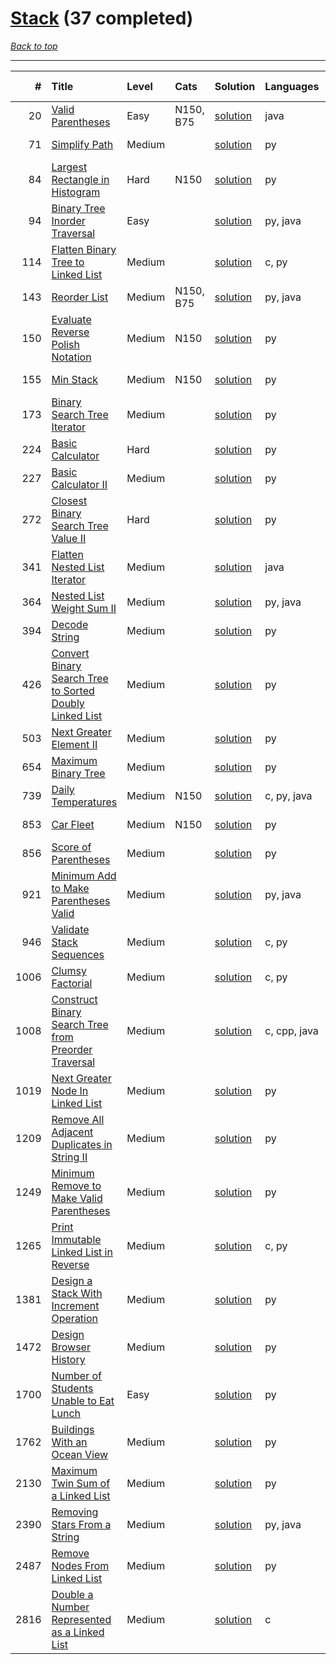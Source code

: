 # [Stack](<https://leetcode.com/tag/Stack/>) (37 completed)

*[Back to top](<../../README.md>)*

------

|    # | Title                                                                                                                                              | Level   | Cats      | Solution                                                                          | Languages    | Date Complete   |
|-----:|:---------------------------------------------------------------------------------------------------------------------------------------------------|:--------|:----------|:----------------------------------------------------------------------------------|:-------------|:----------------|
|   20 | [Valid Parentheses](<https://leetcode.com/problems/valid-parentheses>)                                                                             | Easy    | N150, B75 | [solution](<../_20. Valid Parentheses.md>)                                        | java         | May 22, 2024    |
|   71 | [Simplify Path](<https://leetcode.com/problems/simplify-path>)                                                                                     | Medium  |           | [solution](<../_71. Simplify Path.md>)                                            | py           | Jun 10, 2024    |
|   84 | [Largest Rectangle in Histogram](<https://leetcode.com/problems/largest-rectangle-in-histogram>)                                                   | Hard    | N150      | [solution](<../_84. Largest Rectangle in Histogram.md>)                           | py           | Jun 10, 2024    |
|   94 | [Binary Tree Inorder Traversal](<https://leetcode.com/problems/binary-tree-inorder-traversal>)                                                     | Easy    |           | [solution](<../_94. Binary Tree Inorder Traversal.md>)                            | py, java     | Jun 28, 2024    |
|  114 | [Flatten Binary Tree to Linked List](<https://leetcode.com/problems/flatten-binary-tree-to-linked-list>)                                           | Medium  |           | [solution](<../_114. Flatten Binary Tree to Linked List.md>)                      | c, py        | Jun 10, 2024    |
|  143 | [Reorder List](<https://leetcode.com/problems/reorder-list>)                                                                                       | Medium  | N150, B75 | [solution](<../_143. Reorder List.md>)                                            | py, java     | Jun 10, 2024    |
|  150 | [Evaluate Reverse Polish Notation](<https://leetcode.com/problems/evaluate-reverse-polish-notation>)                                               | Medium  | N150      | [solution](<../_150. Evaluate Reverse Polish Notation.md>)                        | py           | Jun 10, 2024    |
|  155 | [Min Stack](<https://leetcode.com/problems/min-stack>)                                                                                             | Medium  | N150      | [solution](<../_155. Min Stack.md>)                                               | py           | Jun 13, 2024    |
|  173 | [Binary Search Tree Iterator](<https://leetcode.com/problems/binary-search-tree-iterator>)                                                         | Medium  |           | [solution](<../_173. Binary Search Tree Iterator.md>)                             | py           | Jun 26, 2024    |
|  224 | [Basic Calculator](<https://leetcode.com/problems/basic-calculator>)                                                                               | Hard    |           | [solution](<../_224. Basic Calculator.md>)                                        | py           | Jun 10, 2024    |
|  227 | [Basic Calculator II](<https://leetcode.com/problems/basic-calculator-ii>)                                                                         | Medium  |           | [solution](<../_227. Basic Calculator II.md>)                                     | py           | Jun 10, 2024    |
|  272 | [Closest Binary Search Tree Value II](<https://leetcode.com/problems/closest-binary-search-tree-value-ii>)                                         | Hard    |           | [solution](<../_272. Closest Binary Search Tree Value II.md>)                     | py           | Jun 30, 2024    |
|  341 | [Flatten Nested List Iterator](<https://leetcode.com/problems/flatten-nested-list-iterator>)                                                       | Medium  |           | [solution](<../_341. Flatten Nested List Iterator.md>)                            | java         | Jul 02, 2024    |
|  364 | [Nested List Weight Sum II](<https://leetcode.com/problems/nested-list-weight-sum-ii>)                                                             | Medium  |           | [solution](<../_364. Nested List Weight Sum II.md>)                               | py, java     | Jul 02, 2024    |
|  394 | [Decode String](<https://leetcode.com/problems/decode-string>)                                                                                     | Medium  |           | [solution](<../_394. Decode String.md>)                                           | py           | Jun 14, 2024    |
|  426 | [Convert Binary Search Tree to Sorted Doubly Linked List](<https://leetcode.com/problems/convert-binary-search-tree-to-sorted-doubly-linked-list>) | Medium  |           | [solution](<../_426. Convert Binary Search Tree to Sorted Doubly Linked List.md>) | py           | Jun 11, 2024    |
|  503 | [Next Greater Element II](<https://leetcode.com/problems/next-greater-element-ii>)                                                                 | Medium  |           | [solution](<../_503. Next Greater Element II.md>)                                 | py           | Jul 05, 2024    |
|  654 | [Maximum Binary Tree](<https://leetcode.com/problems/maximum-binary-tree>)                                                                         | Medium  |           | [solution](<../_654. Maximum Binary Tree.md>)                                     | py           | Jun 11, 2024    |
|  739 | [Daily Temperatures](<https://leetcode.com/problems/daily-temperatures>)                                                                           | Medium  | N150      | [solution](<../_739. Daily Temperatures.md>)                                      | c, py, java  | Jun 13, 2024    |
|  853 | [Car Fleet](<https://leetcode.com/problems/car-fleet>)                                                                                             | Medium  | N150      | [solution](<../_853. Car Fleet.md>)                                               | py           | Jun 13, 2024    |
|  856 | [Score of Parentheses](<https://leetcode.com/problems/score-of-parentheses>)                                                                       | Medium  |           | [solution](<../_856. Score of Parentheses.md>)                                    | py           | Jun 17, 2024    |
|  921 | [Minimum Add to Make Parentheses Valid](<https://leetcode.com/problems/minimum-add-to-make-parentheses-valid>)                                     | Medium  |           | [solution](<../_921. Minimum Add to Make Parentheses Valid.md>)                   | py, java     | Jun 11, 2024    |
|  946 | [Validate Stack Sequences](<https://leetcode.com/problems/validate-stack-sequences>)                                                               | Medium  |           | [solution](<../_946. Validate Stack Sequences.md>)                                | c, py        | Jun 11, 2024    |
| 1006 | [Clumsy Factorial](<https://leetcode.com/problems/clumsy-factorial>)                                                                               | Medium  |           | [solution](<../_1006. Clumsy Factorial.md>)                                       | c, py        | Jun 11, 2024    |
| 1008 | [Construct Binary Search Tree from Preorder Traversal](<https://leetcode.com/problems/construct-binary-search-tree-from-preorder-traversal>)       | Medium  |           | [solution](<../_1008. Construct Binary Search Tree from Preorder Traversal.md>)   | c, cpp, java | Jun 26, 2024    |
| 1019 | [Next Greater Node In Linked List](<https://leetcode.com/problems/next-greater-node-in-linked-list>)                                               | Medium  |           | [solution](<../_1019. Next Greater Node In Linked List.md>)                       | py           | Jun 21, 2024    |
| 1209 | [Remove All Adjacent Duplicates in String II](<https://leetcode.com/problems/remove-all-adjacent-duplicates-in-string-ii>)                         | Medium  |           | [solution](<../_1209. Remove All Adjacent Duplicates in String II.md>)            | py           | Jun 17, 2024    |
| 1249 | [Minimum Remove to Make Valid Parentheses](<https://leetcode.com/problems/minimum-remove-to-make-valid-parentheses>)                               | Medium  |           | [solution](<../_1249. Minimum Remove to Make Valid Parentheses.md>)               | py           | Jun 10, 2024    |
| 1265 | [Print Immutable Linked List in Reverse](<https://leetcode.com/problems/print-immutable-linked-list-in-reverse>)                                   | Medium  |           | [solution](<../_1265. Print Immutable Linked List in Reverse.md>)                 | c, py        | Jun 06, 2024    |
| 1381 | [Design a Stack With Increment Operation](<https://leetcode.com/problems/design-a-stack-with-increment-operation>)                                 | Medium  |           | [solution](<../_1381. Design a Stack With Increment Operation.md>)                | py           | Jul 05, 2024    |
| 1472 | [Design Browser History](<https://leetcode.com/problems/design-browser-history>)                                                                   | Medium  |           | [solution](<../_1472. Design Browser History.md>)                                 | py           | Jul 05, 2024    |
| 1700 | [Number of Students Unable to Eat Lunch](<https://leetcode.com/problems/number-of-students-unable-to-eat-lunch>)                                   | Easy    |           | [solution](<../_1700. Number of Students Unable to Eat Lunch.md>)                 | py           | Jun 01, 2024    |
| 1762 | [Buildings With an Ocean View](<https://leetcode.com/problems/buildings-with-an-ocean-view>)                                                       | Medium  |           | [solution](<../_1762. Buildings With an Ocean View.md>)                           | py           | Jun 10, 2024    |
| 2130 | [Maximum Twin Sum of a Linked List](<https://leetcode.com/problems/maximum-twin-sum-of-a-linked-list>)                                             | Medium  |           | [solution](<../_2130. Maximum Twin Sum of a Linked List.md>)                      | py           | Jun 20, 2024    |
| 2390 | [Removing Stars From a String](<https://leetcode.com/problems/removing-stars-from-a-string>)                                                       | Medium  |           | [solution](<../_2390. Removing Stars From a String.md>)                           | py, java     | Jun 01, 2024    |
| 2487 | [Remove Nodes From Linked List](<https://leetcode.com/problems/remove-nodes-from-linked-list>)                                                     | Medium  |           | [solution](<../_2487. Remove Nodes From Linked List.md>)                          | py           | Jun 11, 2024    |
| 2816 | [Double a Number Represented as a Linked List](<https://leetcode.com/problems/double-a-number-represented-as-a-linked-list>)                       | Medium  |           | [solution](<../_2816. Double a Number Represented as a Linked List.md>)           | c            | Jul 04, 2024    |